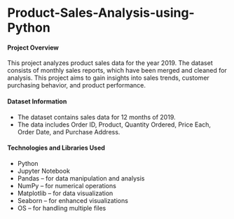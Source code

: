 # Product-Sales-Analysis-using-Python

#### Project Overview
  This project analyzes product sales data for the year 2019. The dataset consists of monthly sales reports, which have been merged and cleaned for analysis. This project aims to gain insights into sales trends, customer purchasing behavior, and product performance.

#### Dataset Information
- The dataset contains sales data for 12 months of 2019.
- The data includes Order ID, Product, Quantity Ordered, Price Each, Order Date, and Purchase Address.
  

#### Technologies and Libraries Used
- Python
- Jupyter Notebook
- Pandas – for data manipulation and analysis
- NumPy – for numerical operations
- Matplotlib – for data visualization
- Seaborn – for enhanced visualizations
- OS – for handling multiple files
  
  
